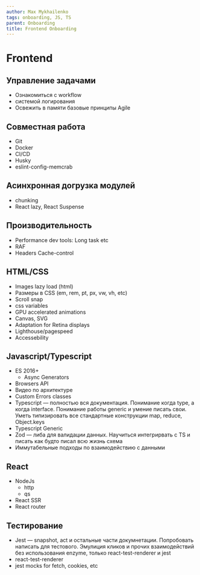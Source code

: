 ```yaml
---
author: Max Mykhailenko
tags: onboarding, JS, TS
parent: Onboarding
title: Frontend Onboarding
---
```

# Frontend

## Управление задачами
- Ознакомиться с workflow
- системой логирования
- Освежить в памяти базовые принципы Agile  

## Совместная работа
- Git
- Docker
- CI/CD
- Husky
- eslint-config-memcrab

## Асинхронная догрузка модулей
- chunking
- React lazy, React Suspense

## Производительность
- Performance dev tools: Long task etc  
- RAF
- Headers Cache-control

## HTML/CSS
- Images lazy load (html)
- Размеры в CSS (em, rem, pt, px, vw, vh, etc)
- Scroll snap
- css variables
- GPU accelerated animations
- Canvas, SVG
- Adaptation for Retina displays
- Lighthouse/pagespeed
- Accessebility

## Javascript/Typescript
- ES 2016+
	- Async Generators
- Browsers API
- Видео по архитектуре
- Custom Errors classes
- Typescript — полностью вся документация. Понимание когда type, а когда interface. Понимание работы generic и умение писать свои. Уметь типизировать все стандартные конструкции map, reduce, Object.keys
- Typescript Generic
- Zod — либа для валидации данных. Научиться интегрирвать с TS и писать как будто писал всю жизнь схема
- Иммутабельные подходы по взаимодействию с данными


## React
- NodeJs
	- http
	- qs
- React SSR
- React router

## Тестирование
- Jest — snapshot, act и остальные части докумнетации. Попробовать написать для тестового. Эмулиция кликов и прочих взаимодействий без использования enzyme, только react-test-renderer и jest
- react-test-renderer
- jest mocks for fetch, cookies, etc
